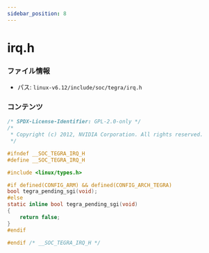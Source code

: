 ```yaml
---
sidebar_position: 8
---
```

# irq.h

### ファイル情報

- パス: `linux-v6.12/include/soc/tegra/irq.h`

### コンテンツ

```h
/* SPDX-License-Identifier: GPL-2.0-only */
/*
 * Copyright (c) 2012, NVIDIA Corporation. All rights reserved.
 */

#ifndef __SOC_TEGRA_IRQ_H
#define __SOC_TEGRA_IRQ_H

#include <linux/types.h>

#if defined(CONFIG_ARM) && defined(CONFIG_ARCH_TEGRA)
bool tegra_pending_sgi(void);
#else
static inline bool tegra_pending_sgi(void)
{
	return false;
}
#endif

#endif /* __SOC_TEGRA_IRQ_H */

```

